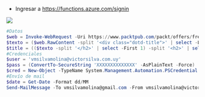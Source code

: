 - Ingresar a https://functions.azure.com/signin

<img src="https://bv8lsa-ch3302.files.1drv.com/y3m_tPMQc_2yD2QxUmgEA-Oq9bR9ZEzN7Km_D_-bejZc8sj4H-V5xFg3N1FPFvve1zvNokyPb0fVB_qCvReCeWAlGGf87JqVeallpq4rJpO0zIQI--oqckMlhZ7XQFtTNKusFuFKd9f7-BanU-bov3lin28kC0yVwKbrnDycg91FRs?width=925&amp;height=652&amp;cropmode=none">


```powershell
#Datos
$web = Invoke-WebRequest -Uri https://www.packtpub.com/packt/offers/free-learning -UseBasicParsing
$texto = ($web.RawContent -split '<div class="dotd-title">' | select -Last 1)
$title = (($texto -split '</h2>' | select -First 1) -split '<h2>' | select -Last 1).trim()
#Credenciales
$user = 'vmsilvamolina@victorsilva.com.uy'
$pass = (ConvertTo-SecureString 'XXXXXXXXXXXXXX' -AsPlainText -Force)
$cred = New-Object -TypeName System.Management.Automation.PSCredential -ArgumentList $user, $pass
#Envío de mail 
$date = Get-Date -Format dd/MM
Send-MailMessage -To vmsilvamolina@gmail.com -From vmsilvamolina@victorsilva.com.uy -Subject "Packtpub: Libro gratis - $date" -Body $title -SmtpServer smtp.office365.com -UseSsl -Credential $cred -Port 587
```
